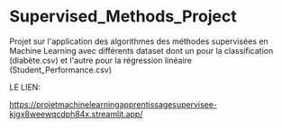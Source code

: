 # Supervised_Methods_Project
Projet sur l'application des algorithmes des méthodes supervisées en Machine Learning avec différents dataset dont un pour la classification (diabète.csv) et l'autre pour la régression linéaire (Student_Performance.csv) 

LE LIEN:

https://projetmachinelearningapprentissagesupervisee-kjgx8weewqcdph84x.streamlit.app/
